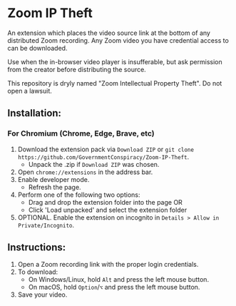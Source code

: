 # Zoom IP Theft

An extension which places the video source link at the bottom of any distributed Zoom recording. 
Any Zoom video you have credential access to can be downloaded.

Use when the in-browser video player is insufferable, but ask permission from the creator before distributing the source.

This repository is dryly named "Zoom Intellectual Property Theft". 
Do not open a lawsuit.

## Installation:
### For Chromium (Chrome, Edge, Brave, etc)
1. Download the extension pack via `Download ZIP` or `git clone https://github.com/GovernmentConspiracy/Zoom-IP-Theft`.
	* Unpack the .zip if `Download ZIP` was chosen.
2. Open `chrome://extensions` in the address bar.
3. Enable developer mode.
	* Refresh the page.
4. Perform one of the following two options:
	* Drag and drop the extension folder into the page OR
	* Click 'Load unpacked' and select the extension folder
5. OPTIONAL. Enable the extension on incognito in `Details > Allow in Private/Incognito`.

## Instructions:
1. Open a Zoom recording link with the proper login credentials.
2. To download:
	- On Windows/Linux, hold `Alt` and press the left mouse button.
	- On macOS, hold `Option`/`⌥` and press the left mouse button.
3. Save your video.